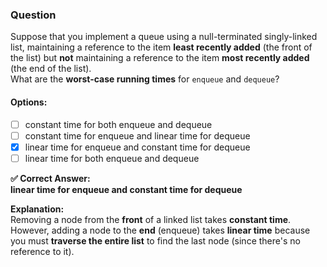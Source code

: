 ### Question  
Suppose that you implement a queue using a null-terminated singly-linked list, maintaining a reference to the item **least recently added** (the front of the list) but **not** maintaining a reference to the item **most recently added** (the end of the list).  
What are the **worst-case running times** for `enqueue` and `dequeue`?

#### Options:
- [ ] constant time for both enqueue and dequeue  
- [ ] constant time for enqueue and linear time for dequeue  
- [x] linear time for enqueue and constant time for dequeue  
- [ ] linear time for both enqueue and dequeue  

**✅ Correct Answer:**  
**linear time for enqueue and constant time for dequeue**

**Explanation:**  
Removing a node from the **front** of a linked list takes **constant time**.  
However, adding a node to the **end** (enqueue) takes **linear time** because you must **traverse the entire list** to find the last node (since there's no reference to it).

